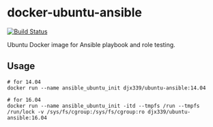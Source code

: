 # docker-ubuntu-ansible

[![Build Status](https://travis-ci.org/djx339/docker-ubuntu-ansible.svg?branch=master)](https://travis-ci.org/djx339/docker-ubuntu-ansible)

Ubuntu Docker image for Ansible playbook and role testing.

## Usage

```shell
# for 14.04
docker run --name ansible_ubuntu_init djx339/ubuntu-ansible:14.04

# for 16.04
docker run --name ansible_ubuntu_init -itd --tmpfs /run --tmpfs /run/lock -v /sys/fs/cgroup:/sys/fs/cgroup:ro djx339/ubuntu-ansible:16.04
```
